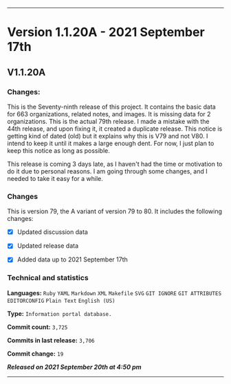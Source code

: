 ***

# Version 1.1.20A - 2021 September 17th

## V1.1.20A

### Changes:

This is the Seventy-ninth release of this project. It contains the basic data for 663 organizations, <!-- (fork count minus 2) !--> related notes, and images. It is missing data for 2 organizations. This is the actual 79th release. I made a mistake with the 44th release, and upon fixing it, it created a duplicate release. This notice is getting kind of dated (old) but it explains why this is V79 and not V80. I intend to keep it until it makes a large enough dent. For now, I just plan to keep this notice as long as possible.

This release is coming 3 days late, as I haven't had the time or motivation to do it due to personal reasons. I am going through some changes, and I needed to take it easy for a while.

### Changes

This is version 79, the A variant of version 79 to 80. It includes the following changes:

- [x] Updated discussion data

- [x] Updated release data

- [x] Added data up to 2021 September 17th

<!--
- [x] Added some organization pictures from today
!-->

<!--
- [x] Deleted 2 `IGNORE.md` files
!-->

<!-- - [x] Updated Git navigation data

<!-- - [x] Deleted 3 `IGNORE.md` files !-->

### Technical and statistics

**Languages:** `Ruby` `YAML` `Markdown` `XML` `Makefile` `SVG` `GIT IGNORE` `GIT ATTRIBUTES` `EDITORCONFIG` `Plain Text` `English (US)`

**Type:** `Information portal database.`

**Commit count:** `3,725`

**Commits in last release:** `3,706`

**Commit change:** `19`

***Released on 2021 September 20th at 4:50 pm***

***
